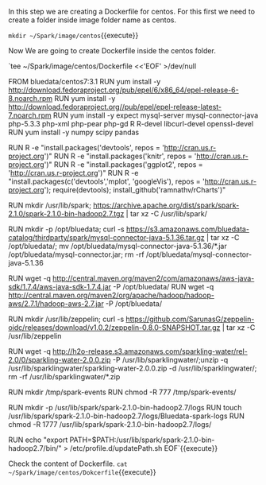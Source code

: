 In this step we are creating a Dockerfile for centos.
For this first we need to create a folder inside image folder name as centos.

`mkdir ~/Spark/image/centos`{{execute}}

Now We are going to create Dockerfile inside the centos folder.

`tee ~/Spark/image/centos/Dockerfile <<'EOF' >/dev/null


FROM bluedata/centos7:3.1
RUN yum install -y http://download.fedoraproject.org/pub/epel/6/x86_64/epel-release-6-8.noarch.rpm
RUN yum install -y http://download.fedoraproject.org//pub/epel/epel-release-latest-7.noarch.rpm
RUN yum install -y expect mysql-server mysql-connector-java \
                   php-5.3.3 php-xml php-pear php-gd R R-devel libcurl-devel openssl-devel
RUN yum install -y numpy scipy pandas

RUN R -e "install.packages('devtools', repos = 'http://cran.us.r-project.org')"
RUN R -e "install.packages('knitr', repos = 'http://cran.us.r-project.org')"
RUN R -e "install.packages('ggplot2', repos = 'http://cran.us.r-project.org')"
RUN R -e "install.packages(c('devtools','mplot', 'googleVis'), repos = 'http://cran.us.r-project.org'); require(devtools); install_github('ramnathv/rCharts')"

RUN mkdir /usr/lib/spark; https://archive.apache.org/dist/spark/spark-2.1.0/spark-2.1.0-bin-hadoop2.7.tgz | tar xz -C /usr/lib/spark/

RUN mkdir -p /opt/bluedata; curl -s https://s3.amazonaws.com/bluedata-catalog/thirdparty/spark/mysql-connector-java-5.1.36.tar.gz | tar xz -C /opt/bluedata/; mv /opt/bluedata/mysql-connector-java-5.1.36/*.jar /opt/bluedata/mysql-connector.jar; rm -rf /opt/bluedata/mysql-connector-java-5.1.36

RUN wget -q http://central.maven.org/maven2/com/amazonaws/aws-java-sdk/1.7.4/aws-java-sdk-1.7.4.jar -P /opt/bluedata/
RUN wget -q http://central.maven.org/maven2/org/apache/hadoop/hadoop-aws/2.7.1/hadoop-aws-2.7.jar -P /opt/bluedata/

RUN mkdir /usr/lib/zeppelin; curl -s https://github.com/SarunasG/zeppelin-oidc/releases/download/v1.0.2/zeppelin-0.8.0-SNAPSHOT.tar.gz | tar xz -C /usr/lib/zeppelin

RUN wget -q  http://h2o-release.s3.amazonaws.com/sparkling-water/rel-2.0/0/sparkling-water-2.0.0.zip -P /usr/lib/sparklingwater/;unzip -q /usr/lib/sparklingwater/sparkling-water-2.0.0.zip -d /usr/lib/sparklingwater/; rm -rf /usr/lib/sparklingwater/*.zip

RUN mkdir /tmp/spark-events
RUN chmod -R 777 /tmp/spark-events/

RUN mkdir -p /usr/lib/spark/spark-2.1.0-bin-hadoop2.7/logs
RUN touch /usr/lib/spark/spark-2.1.0-bin-hadoop2.7/logs/Bluedata-spark-logs
RUN chmod -R 1777 /usr/lib/spark/spark-2.1.0-bin-hadoop2.7/logs/

RUN echo "export PATH=$PATH:/usr/lib/spark/spark-2.1.0-bin-hadoop2.7/bin/" > /etc/profile.d/updatePath.sh
EOF`{{execute}}


Check the content of Dockerfile.
`cat ~/Spark/image/centos/Dokcerfile`{{execute}}

